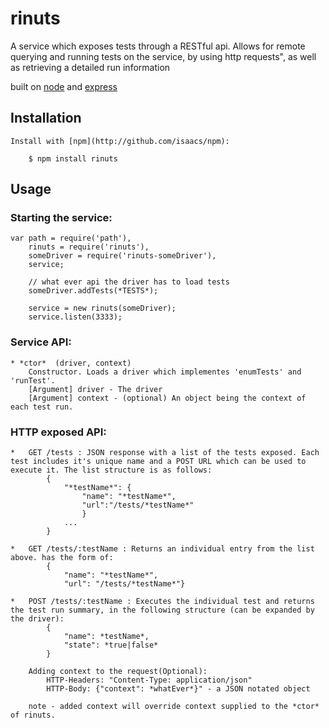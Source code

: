 ﻿
# rinuts
  
  A service which exposes tests through a RESTful api. Allows for remote querying and running tests on the service, by using http requests", as well as retrieving a detailed run information
    
  built on [node](http://nodejs.org) and [express](http://github.com/visionmedia/express) 

## Installation

    Install with [npm](http://github.com/isaacs/npm):
    
        $ npm install rinuts

## Usage

### Starting the service:
        
    var path = require('path'),
        rinuts = require('rinuts'),
        someDriver = require('rinuts-someDriver'),
        service;
        
        // what ever api the driver has to load tests
        someDriver.addTests(*TESTS*);
                
        service = new rinuts(someDriver);
        service.listen(3333);

### Service API:
           
    * *ctor*  (driver, context)
        Constructor. Loads a driver which implementes 'enumTests' and 'runTest'.
        [Argument] driver - The driver        
		[Argument] context - (optional) An object being the context of each test run.         
    
### HTTP exposed API:

    *	GET /tests : JSON response with a list of the tests exposed. Each test includes it's unique name and a POST URL which can be used to execute it. The list structure is as follows:
            {
                "*testName*": {
                    "name": "*testName*",                    
                    "url":"/tests/*testName*"
                    }
                ...
            }

    *	GET /tests/:testName : Returns an individual entry from the list above. has the form of:
			{
				"name": "*testName*",				
				"url": "/tests/*testName*"}
    
    *	POST /tests/:testName : Executes the individual test and returns the test run summary, in the following structure (can be expanded by the driver):            
            {
                "name": *testName*,                
                "state": *true|false*                
            }
			
		Adding context to the request(Optional):		
			HTTP-Headers: "Content-Type: application/json"
			HTTP-Body: {"context": *whatEver*}" - a JSON notated object
		
		note - added context will override context supplied to the *ctor* of rinuts.
